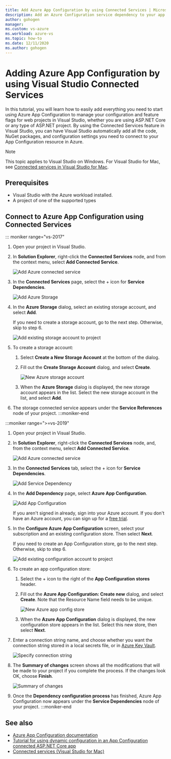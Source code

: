 ```yaml
---
title: Add Azure App Configuration by using Connected Services | Microsoft Docs
description: Add an Azure Configuration service dependency to your app by using the Visual Studio Connected Services
author: gohogen
manager: 
ms.custom: vs-azure
ms.workload: azure-vs
ms.topic: how-to
ms.date: 12/11/2020
ms.author: gohogen
---
```

# Adding Azure App Configuration by using Visual Studio Connected Services

In this tutorial, you will learn how to easily add everything you need to start using Azure App Configuration to manage your configuration and feature flags for web projects in Visual Studio, whether you are using ASP.NET Core or any type of ASP.NET project. By using the Connected Services feature in Visual Studio, you can have Visual Studio automatically add all the code, NuGet packages, and configuration settings you need to connect to your App Configuration resource in Azure.

<!-- does this note apply for app config? -->
> [!NOTE]
> This topic applies to Visual Studio on Windows. For Visual Studio for Mac, see [Connected services in Visual Studio for Mac](/visualstudio/mac/connected-services). 
## Prerequisites

- Visual Studio with the Azure workload installed.
- A project of one of the supported types

## Connect to Azure App Configuration using Connected Services

::: moniker range="vs-2017"

1. Open your project in Visual Studio.

1. In **Solution Explorer**, right-click the **Connected Services** node, and from the context menu, select **Add Connected Service**.

    ![Add Azure connected service](./media/vs-azure-tools-connected-services-storage/add-connected-service.png)

1. In the **Connected Services** page, select the + icon for **Service Dependencies**.

    ![Add Azure Storage](./media/vs-azure-tools-connected-services-storage/add-azure-storage.png)

1. In the **Azure Storage** dialog, select an existing storage account, and select **Add**.

    If you need to create a storage account, go to the next step. Otherwise, skip to step 6.

    ![Add existing storage account to project](./media/vs-azure-tools-connected-services-storage/select-azure-storage-account.png)

1. To create a storage account:

   1. Select **Create a New Storage Account** at the bottom of the dialog.

   1. Fill out the **Create Storage Account** dialog, and select **Create**.

       ![New Azure storage account](./media/vs-azure-tools-connected-services-storage/create-storage-account.png)

   1. When the **Azure Storage** dialog is displayed, the new storage account appears in the list. Select the new storage account in the list, and select **Add**.

1. The storage connected service appears under the **Service References** node of your project.
:::moniker-end

:::moniker range=">=vs-2019"

1. Open your project in Visual Studio.

1. In **Solution Explorer**, right-click the **Connected Services** node, and, from the context menu, select **Add Connected Service**.

    ![Add Azure connected service](./media/vs-azure-tools-connected-services-storage/vs-2019/add-connected-service.png)

1. In the **Connected Services** tab, select the + icon for **Service Dependencies**.

    ![Add Service Dependency](./media/vs-azure-tools-connected-services-storage/vs-2019/connected-services-tab.png)

1. In the **Add Dependency** page, select **Azure App Configuration**.

    ![Add App Configuration](./media/vs-azure-tools-connected-services-app-configuration/add-azure-app-configuration.png)

    If you aren't signed in already, sign into your Azure account. If you don't have an Azure account, you can sign up for a [free trial](https://azure.microsoft.com/account/free).

1. In the **Configure Azure App Configuration** screen, select your subscription and an existing configuration store. Then select **Next**.

    If you need to create an App Configuration store, go to the next step. Otherwise, skip to step 6.

    ![Add existing configuration account to project](./media/vs-azure-tools-connected-services-app-configuration/select-config-store.png)

1. To create an app configuration store:

   1. Select the + icon to the right of the **App Configuration stores** header. 

   1. Fill out the **Azure App Configuration: Create new** dialog, and select **Create**. Note that the Resource Name field needs to be unique. 

       ![New Azure app config store](./media/vs-azure-tools-connected-services-app-configuration/create-new-config-store.png)

   1. When the **Azure App Configuration** dialog is displayed, the new configuration store appears in the list. Select this new store, then select **Next**.

1. Enter a connection string name, and choose whether you want the connection string stored in a local secrets file, or in [Azure Key Vault](/azure/key-vault).

   ![Specify connection string](./media/vs-azure-tools-connected-services-app-configuration/connection-string-app-config.png)

1. The **Summary of changes** screen shows all the modifications that will be made to your project if you complete the process. If the changes look OK, choose **Finish**.

   ![Summary of changes](./media/vs-azure-tools-connected-services-app-configuration/summary-of-changes-app-config.png)

1. Once the **Dependency configuration process** has finished, Azure App Configuration now appears under the **Service Dependencies** node of your project.
:::moniker-end

## See also

- [Azure App Configuration documentation](https://docs.microsoft.com/azure/azure-app-configuration/overview)
- [Tutorial for using dynamic configuration in an App Configuration connected ASP.NET Core app](https://docs.microsoft.com/azure/azure-app-configuration/enable-dynamic-configuration-aspnet-core)
- [Connected services (Visual Studio for Mac)](/visualstudio/mac/connected-services)